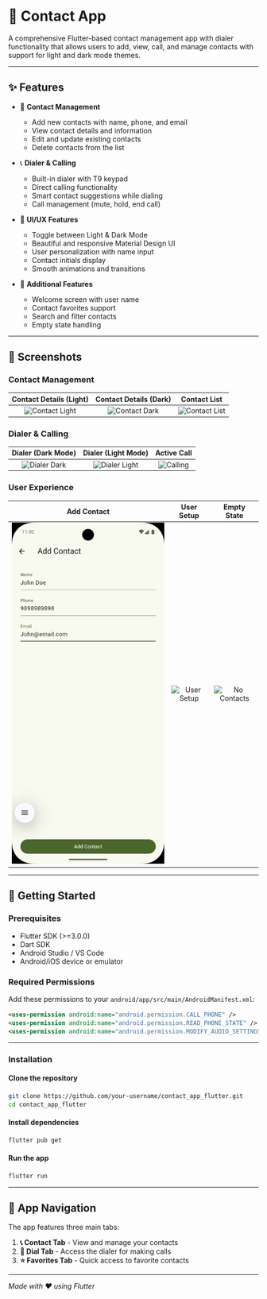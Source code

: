 # 📱 Contact App

A comprehensive Flutter-based contact management app with dialer functionality that allows users to add, view, call, and manage contacts with support for light and dark mode themes.

---

## ✨ Features

- 👤 **Contact Management**

  - Add new contacts with name, phone, and email
  - View contact details and information
  - Edit and update existing contacts
  - Delete contacts from the list

- 📞 **Dialer & Calling**

  - Built-in dialer with T9 keypad
  - Direct calling functionality
  - Smart contact suggestions while dialing
  - Call management (mute, hold, end call)

- 🎨 **UI/UX Features**

  - Toggle between Light & Dark Mode
  - Beautiful and responsive Material Design UI
  - User personalization with name input
  - Contact initials display
  - Smooth animations and transitions

- 🔧 **Additional Features**
  - Welcome screen with user name
  - Contact favorites support
  - Search and filter contacts
  - Empty state handling

---

## 📸 Screenshots

### Contact Management

|                Contact Details (Light)                 |                Contact Details (Dark)                |                     Contact List                     |
| :----------------------------------------------------: | :--------------------------------------------------: | :--------------------------------------------------: |
| ![Contact Light](assets/screenshots/contact_light.png) | ![Contact Dark](assets/screenshots/contact_dark.png) | ![Contact List](assets/screenshots/contact_list.png) |

### Dialer & Calling

|                 Dialer (Dark Mode)                 |                 Dialer (Light Mode)                  |                Active Call                 |
| :------------------------------------------------: | :--------------------------------------------------: | :----------------------------------------: |
| ![Dialer Dark](assets/screenshots/dialer_dark.png) | ![Dialer Light](assets/screenshots/dialer_light.png) | ![Calling](assets/screenshots/calling.png) |

### User Experience

|                    Add Contact                     |                    User Setup                    |                    Empty State                     |
| :------------------------------------------------: | :----------------------------------------------: | :------------------------------------------------: |
| ![Add Contact](assets/screenshots/add_contact.png) | ![User Setup](assets/screenshots/user_setup.png) | ![No Contacts](assets/screenshots/no_contacts.png) |

---

## 🚀 Getting Started

### Prerequisites

- Flutter SDK (>=3.0.0)
- Dart SDK
- Android Studio / VS Code
- Android/iOS device or emulator

### Required Permissions

Add these permissions to your `android/app/src/main/AndroidManifest.xml`:

```xml
<uses-permission android:name="android.permission.CALL_PHONE" />
<uses-permission android:name="android.permission.READ_PHONE_STATE" />
<uses-permission android:name="android.permission.MODIFY_AUDIO_SETTINGS" />
```

---

### Installation

#### Clone the repository

```bash
git clone https://github.com/your-username/contact_app_flutter.git
cd contact_app_flutter
```

#### Install dependencies

```bash
flutter pub get
```

#### Run the app

```bash
flutter run
```

---

## 📱 App Navigation

The app features three main tabs:

1. **📞 Contact Tab** - View and manage your contacts
2. **🔢 Dial Tab** - Access the dialer for making calls
3. **⭐ Favorites Tab** - Quick access to favorite contacts

---


_Made with ❤️ using Flutter_
